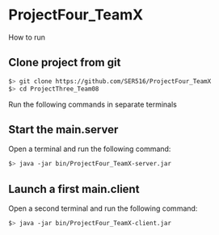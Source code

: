 # ProjectFour_TeamX

How to run

## Clone project from git

```bash
$> git clone https://github.com/SER516/ProjectFour_TeamX
$> cd ProjectThree_Team08
```

Run the following commands in separate terminals

## Start the main.server

Open a terminal and run the following command:

```bash
$> java -jar bin/ProjectFour_TeamX-server.jar
```

## Launch a first main.client

Open a second terminal and run the following command:

```bash
$> java -jar bin/ProjectFour_TeamX-client.jar
```




